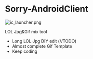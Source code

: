 # Sorry-AndroidClient

![ic_launcher.png](https://i.loli.net/2018/05/05/5aed2ed9b926c.png)

LOL Jpg&Gif mix tool
* Long LOL Jpg DIY edit (//TODO)
* Almost complete Gif Template
* Keep coding


